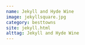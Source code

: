 ```yaml
---
name: Jekyll and Hyde Wine
image: jekyllsquare.jpg
category: besttowns
site: jekyll.html
alttag: Jekyll and Hyde Wine
---
```



